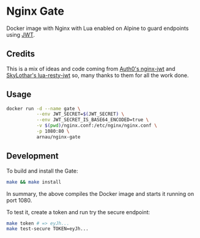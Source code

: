 # Nginx Gate

Docker image with Nginx with Lua enabled on Alpine to guard endpoints using
[JWT](https://jwt.io/).

## Credits

This is a mix of ideas and code coming from [Auth0's nginx-jwt](https://github.com/auth0/nginx-jwt/blob/v1.0.1/)
and [SkyLothar's lua-resty-jwt](https://github.com/SkyLothar/lua-resty-jwt/)
so, many thanks to them for all the work done.

## Usage

```sh
docker run -d --name gate \
           --env JWT_SECRET=$(JWT_SECRET) \
           --env JWT_SECRET_IS_BASE64_ENCODED=true \
           -v $(pwd)/nginx.conf:/etc/nginx/nginx.conf \
           -p 1080:80 \
           arnau/nginx-gate
```

## Development

To build and install the Gate:

```sh
make && make install
```

In summary, the above compiles the Docker image and starts it running on
port 1080.

To test it, create a token and run try the secure endpoint:

```sh
make token # => eyJh...
make test-secure TOKEN=eyJh...
```
